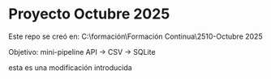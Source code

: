 ﻿# Proyecto Octubre 2025

Este repo se creó en: C:\\formación\\Formación Continua\\2510-Octubre 2025

Objetivo: mini-pipeline API → CSV → SQLite

esta es una modificación introducida

